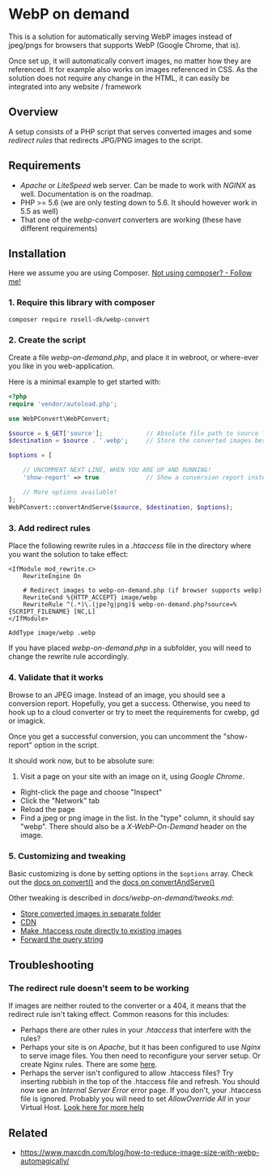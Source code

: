 # WebP on demand

This is a solution for automatically serving WebP images instead of jpeg/pngs for browsers that supports WebP (Google Chrome, that is).

Once set up, it will automatically convert images, no matter how they are referenced. It for example also works on images referenced in CSS. As the solution does not require any change in the HTML, it can easily be integrated into any website / framework

## Overview

A setup consists of a PHP script that serves converted images and some *redirect rules* that redirects JPG/PNG images to the script.


## Requirements

* *Apache* or *LiteSpeed* web server. Can be made to work with *NGINX* as well. Documentation is on the roadmap.
* PHP >= 5.6  (we are only testing down to 5.6. It should however work in 5.5 as well)
* That one of the *webp-convert* converters are working (these have different requirements)

## Installation

Here we assume you are using Composer. [Not using composer? - Follow me!](https://github.com/rosell-dk/webp-convert/blob/master/docs/webp-on-demand/without-composer.md)

### 1. Require this library with composer
```
composer require rosell-dk/webp-convert
```


### 2. Create the script

Create a file *webp-on-demand.php*, and place it in webroot, or where-ever you like in you web-application.

Here is a minimal example to get started with:

```php
<?php
require 'vendor/autoload.php';

use WebPConvert\WebPConvert;

$source = $_GET['source'];            // Absolute file path to source file. Comes from the .htaccess
$destination = $source . '.webp';     // Store the converted images besides the original images (other options are available!)

$options = [

    // UNCOMMENT NEXT LINE, WHEN YOU ARE UP AND RUNNING!    
    'show-report' => true             // Show a conversion report instead of serving the converted image.

    // More options available!
];
WebPConvert::convertAndServe($source, $destination, $options);
```

### 3. Add redirect rules
Place the following rewrite rules in a *.htaccess* file in the directory where you want the solution to take effect:

```
<IfModule mod_rewrite.c>
    RewriteEngine On

    # Redirect images to webp-on-demand.php (if browser supports webp)
    RewriteCond %{HTTP_ACCEPT} image/webp
    RewriteRule ^(.*)\.(jpe?g|png)$ webp-on-demand.php?source=%{SCRIPT_FILENAME} [NC,L]
</IfModule>

AddType image/webp .webp
```
If you have placed *webp-on-demand.php* in a subfolder, you will need to change the rewrite rule accordingly.


### 4. Validate that it works

Browse to an JPEG image. Instead of an image, you should see a conversion report. Hopefully, you get a success. Otherwise, you need to hook up to a cloud converter or try to meet the requirements for cwebp, gd or imagick.

Once you get a successful conversion, you can uncomment the "show-report" option in the script.

It should work now, but to be absolute sure:

1. Visit a page on your site with an image on it, using *Google Chrome*.
- Right-click the page and choose "Inspect"
- Click the "Network" tab
- Reload the page
- Find a jpeg or png image in the list. In the "type" column, it should say "webp". There should also be a *X-WebP-On-Demand* header on the image.



### 5. Customizing and tweaking

Basic customizing is done by setting options in the `$options` array. Check out the [docs on convert()](https://github.com/rosell-dk/webp-convert/blob/master/docs/api/convert.md) and the [docs on convertAndServe()](https://github.com/rosell-dk/webp-convert/blob/master/docs/api/convert-and-serve.md)

Other tweaking is described in *docs/webp-on-demand/tweaks.md*:
- [Store converted images in separate folder](https://github.com/rosell-dk/webp-convert/blob/master/docs/webp-on-demand/tweaks.md#store-converted-images-in-separate-folder)
- [CDN](https://github.com/rosell-dk/webp-convert/blob/master/docs/webp-on-demand/tweaks.md#cdn)
- [Make .htaccess route directly to existing images](https://github.com/rosell-dk/webp-convert/blob/master/docs/webp-on-demand/tweaks.md#make-htaccess-route-directly-to-existing-images)
- [Forward the query string](https://github.com/rosell-dk/webp-convert/blob/master/docs/webp-on-demand/tweaks.md#forward-the-querystring)


## Troubleshooting

### The redirect rule doesn't seem to be working
If images are neither routed to the converter or a 404, it means that the redirect rule isn't taking effect. Common reasons for this includes:

- Perhaps there are other rules in your *.htaccess* that interfere with the rules?
- Perhaps your site is on *Apache*, but it has been configured to use *Nginx* to serve image files. You then need to reconfigure your server setup. Or create Nginx rules. There are some [here](https://github.com/S1SYPHOS/kirby-webp#nginx).
- Perhaps the server isn't configured to allow .htaccess files? Try inserting rubbish in the top of the .htaccess file and refresh. You should now see an *Internal Server Error* error page. If you don't, your .htaccess file is ignored. Probably you will need to set *AllowOverride All* in your Virtual Host. [Look here for more help](
https://docs.bolt.cm/3.4/howto/making-sure-htaccess-works#test-if-htaccess-is-working)


## Related
* https://www.maxcdn.com/blog/how-to-reduce-image-size-with-webp-automagically/
